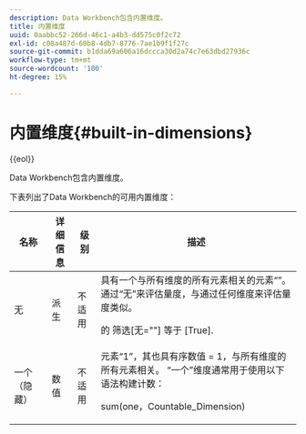 ```yaml
---
description: Data Workbench包含内置维度。
title: 内置维度
uuid: 0aabbc52-266d-46c1-a4b3-dd575c0f2c72
exl-id: c08a487d-60b8-4db7-8776-7ae1b9f1f27c
source-git-commit: b1dda69a606a16dccca30d2a74c7e63dbd27936c
workflow-type: tm+mt
source-wordcount: '100'
ht-degree: 15%

---
```


# 内置维度{#built-in-dimensions}

{{eol}}

Data Workbench包含内置维度。

下表列出了Data Workbench的可用内置维度：

<table id="table_40796088B3484F98889859C59D525AD7"> 
 <thead> 
  <tr> 
   <th colname="col1" class="entry"> 名称 </th> 
   <th colname="col2" class="entry"> 详细信息 </th> 
   <th colname="col3" class="entry"> 级别 </th> 
   <th colname="col4" class="entry"> 描述 </th> 
  </tr> 
 </thead>
 <tbody> 
  <tr> 
   <td colname="col1"> 无 </td> 
   <td colname="col2"> 派生 </td> 
   <td colname="col3"> 不适用 </td> 
   <td colname="col4">具有一个与所有维度的所有元素相关的元素“”。 通过“无”来评估量度，与通过任何维度来评估量度类似。 <p>的 <span class="filepath"> 筛选[无=""]</span> 等于 <span class="filepath"> [True]</span>. </p></td> 
  </tr> 
  <tr> 
   <td colname="col1"> 一个（隐藏） </td> 
   <td colname="col2"> 数值 </td> 
   <td colname="col3"> 不适用 </td> 
   <td colname="col4">元素“1”，其也具有序数值 <span class="filepath"> = 1</span>，与所有维度的所有元素相关。 “一个”维度通常用于使用以下语法构建计数： <p><span class="filepath"> sum(one，Countable_Dimension)</span></p></td> 
  </tr> 
 </tbody> 
</table>

